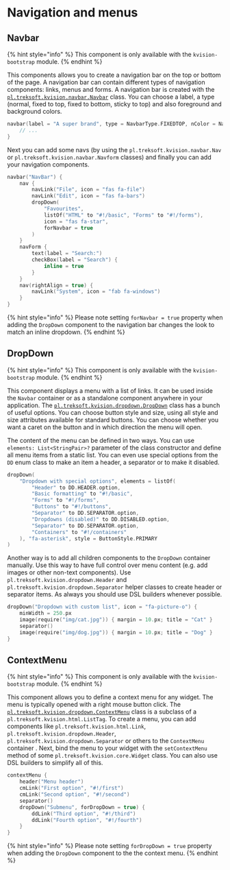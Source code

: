 # Navigation and menus

## Navbar

{% hint style="info" %}
This component is only available with the `kvision-bootstrap` module.
{% endhint %}

This components allows you to create a navigation bar on the top or bottom of the page. A navigation bar can contain different types of navigation components: links, menus and forms. A navigation bar is created with the [`pl.treksoft.kvision.navbar.Navbar`](https://rjaros.github.io/kvision/api/pl.treksoft.kvision.navbar/-navbar/index.html) class. You can choose a label, a type \(normal, fixed to top, fixed to bottom, sticky to top\) and also foreground and background colors. 

```kotlin
navbar(label = "A super brand", type = NavbarType.FIXEDTOP, nColor = NavbarColor.DARK) {
    // ...
}
```

Next you can add some navs \(by using the `pl.treksoft.kvision.navbar.Nav` or `pl.treksoft.kvision.navbar.Navform` classes\) and finally you can add your navigation components.

```kotlin
navbar("NavBar") {
    nav {
        navLink("File", icon = "fas fa-file")
        navLink("Edit", icon = "fas fa-bars")
        dropDown(
            "Favourites",
            listOf("HTML" to "#!/basic", "Forms" to "#!/forms"),
            icon = "fas fa-star",
            forNavbar = true
        )
    }
    navForm {
        text(label = "Search:")
        checkBox(label = "Search") {
            inline = true
        }
    }
    nav(rightAlign = true) {
        navLink("System", icon = "fab fa-windows")
    }
}
```

{% hint style="info" %}
Please note setting `forNavbar = true` property when adding the `DropDown` component to the navigation bar changes the look to match an inline dropdown.
{% endhint %}

## DropDown

{% hint style="info" %}
This component is only available with the `kvision-bootstrap` module.
{% endhint %}

This component displays a menu with a list of links. It can be used inside the `Navbar` container or as a standalone component anywhere in your application. The [`pl.treksoft.kvision.dropdown.DropDown`](https://rjaros.github.io/kvision/api/pl.treksoft.kvision.dropdown/-drop-down/index.html) class has a bunch of useful options. You can choose button style and size, using all style and size attributes available for standard buttons. You can choose whether you want a caret on the button and in which direction the menu will open.

The content of the menu can be defined in two ways. You can use `elements: List<StringPair>?` parameter of the class constructor and define all menu items from a static list. You can even use special options from the `DD` enum class to make an item a header, a separator or to make it disabled.

```kotlin
dropDown(
    "Dropdown with special options", elements = listOf(
        "Header" to DD.HEADER.option,
        "Basic formatting" to "#!/basic",
        "Forms" to "#!/forms",
        "Buttons" to "#!/buttons",
        "Separator" to DD.SEPARATOR.option,
        "Dropdowns (disabled)" to DD.DISABLED.option,
        "Separator" to DD.SEPARATOR.option,
        "Containers" to "#!/containers"
    ), "fa-asterisk", style = ButtonStyle.PRIMARY
)
```

Another way is to add all children components to the `DropDown` container manually. Use this way to have full control over menu content \(e.g. add images or other non-text components\). Use `pl.treksoft.kvision.dropdown.Header` and `pl.treksoft.kvision.dropdown.Separator` helper classes to create header or separator items. As always you should use DSL builders whenever possible.

```kotlin
dropDown("Dropdown with custom list", icon = "fa-picture-o") {
    minWidth = 250.px
    image(require("img/cat.jpg")) { margin = 10.px; title = "Cat" }
    separator()
    image(require("img/dog.jpg")) { margin = 10.px; title = "Dog" }
}
```

## ContextMenu

{% hint style="info" %}
This component is only available with the `kvision-bootstrap` module.
{% endhint %}

This component allows you to define a context menu for any widget. The menu is typically opened with a right mouse button click. The [`pl.treksoft.kvision.dropdown.ContextMenu`](https://rjaros.github.io/kvision/api/pl.treksoft.kvision.dropdown/-context-menu/index.html) class is a subclass of a `pl.treksoft.kvision.html.ListTag`. To create a menu, you can add components like `pl.treksoft.kvision.html.Link`, `pl.treksoft.kvision.dropdown.Header`, `pl.treksoft.kvision.dropdown.Separator` or others to the `ContextMenu` container . Next, bind the menu to your widget with the `setContextMenu` method of some `pl.treksoft.kvision.core.Widget` class. You can also use DSL builders to simplify all of this.

```kotlin
contextMenu {
    header("Menu header")
    cmLink("First option", "#!/first")
    cmLink("Second option", "#!/second")
    separator()
    dropDown("Submenu", forDropDown = true) {
        ddLink("Third option", "#!/third")
        ddLink("Fourth option", "#!/fourth")
    }
}
```

{% hint style="info" %}
Please note setting `forDropDown = true` property when adding the `DropDown` component to the the context menu.
{% endhint %}

